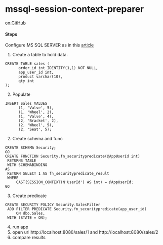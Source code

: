mssql-session-context-preparer
=====================

[on GitHub](https://github.com/aamatveev/mssql-session-context-preparer)

#### Steps

Configure MS SQL SERVER as in this [article](https://docs.microsoft.com/ru-ru/sql/relational-databases/security/row-level-security?view=sql-server-ver15#c-scenario-for-users-who-connect-to-the-database-through-a-middle-tier-application)

1. Create a table to hold data.
```
CREATE TABLE sales (  
      order_id int IDENTITY(1,1) NOT NULL,  
      app_user_id int,  
      product varchar(10),  
      qty int  
);
```
2. Populate
```
INSERT Sales VALUES
      (1, 'Valve', 5),
      (1, 'Wheel', 2),
      (1, 'Valve', 4),  
      (2, 'Bracket', 2),
      (2, 'Wheel', 5),
      (2, 'Seat', 5);
```
2. Create schema and func
```
CREATE SCHEMA Security;  
GO  
CREATE FUNCTION Security.fn_securitypredicate(@AppUserId int)  
 RETURNS TABLE  
 WITH SCHEMABINDING  
AS  
 RETURN SELECT 1 AS fn_securitypredicate_result  
 WHERE  
     CAST(SESSION_CONTEXT(N'UserId') AS int) = @AppUserId;
GO
```
3. Create predicate
```
CREATE SECURITY POLICY Security.SalesFilter  
 ADD FILTER PREDICATE Security.fn_securitypredicate(app_user_id)
     ON dbo.Sales,  
 WITH (STATE = ON);
```
4. run app
5. open url http://localhost:8080/sales/1 and http://localhost:8080/sales/2
6. compare results
